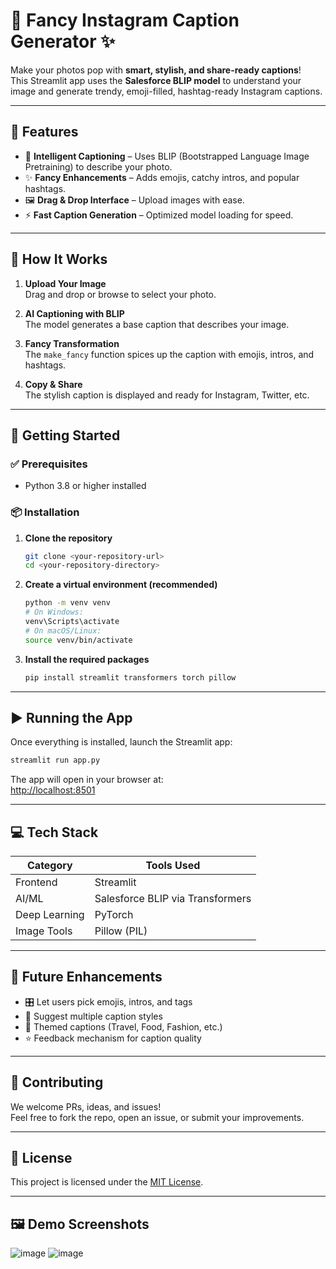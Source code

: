 # 📸 Fancy Instagram Caption Generator ✨

Make your photos pop with **smart, stylish, and share-ready captions**!  
This Streamlit app uses the **Salesforce BLIP model** to understand your image and generate trendy, emoji-filled, hashtag-ready Instagram captions.

---

## 🚀 Features

- 🤖 **Intelligent Captioning** – Uses BLIP (Bootstrapped Language Image Pretraining) to describe your photo.
- ✨ **Fancy Enhancements** – Adds emojis, catchy intros, and popular hashtags.
- 🖼️ **Drag & Drop Interface** – Upload images with ease.
- ⚡ **Fast Caption Generation** – Optimized model loading for speed.

---

## 🧠 How It Works

1. **Upload Your Image**  
   Drag and drop or browse to select your photo.

2. **AI Captioning with BLIP**  
   The model generates a base caption that describes your image.

3. **Fancy Transformation**  
   The `make_fancy` function spices up the caption with emojis, intros, and hashtags.

4. **Copy & Share**  
   The stylish caption is displayed and ready for Instagram, Twitter, etc.

---

## 🔧 Getting Started

### ✅ Prerequisites

- Python 3.8 or higher installed

### 📦 Installation

1. **Clone the repository**
   ```bash
   git clone <your-repository-url>
   cd <your-repository-directory>
   ```

2. **Create a virtual environment (recommended)**
   ```bash
   python -m venv venv
   # On Windows:
   venv\Scripts\activate
   # On macOS/Linux:
   source venv/bin/activate
   ```

3. **Install the required packages**
   ```bash
   pip install streamlit transformers torch pillow
   ```

---

## ▶️ Running the App

Once everything is installed, launch the Streamlit app:

```bash
streamlit run app.py
```

The app will open in your browser at:  
[http://localhost:8501](http://localhost:8501)

---

## 💻 Tech Stack

| Category     | Tools Used                      |
|--------------|----------------------------------|
| Frontend     | Streamlit                        |
| AI/ML        | Salesforce BLIP via Transformers |
| Deep Learning| PyTorch                          |
| Image Tools  | Pillow (PIL)                     |

---

## 🔮 Future Enhancements

- 🎛️ Let users pick emojis, intros, and tags
- 🧠 Suggest multiple caption styles
- 🌈 Themed captions (Travel, Food, Fashion, etc.)
- ⭐ Feedback mechanism for caption quality

---

## 🤝 Contributing

We welcome PRs, ideas, and issues!  
Feel free to fork the repo, open an issue, or submit your improvements.

---

## 📜 License

This project is licensed under the [MIT License](LICENSE).

---

## 🖼️ Demo Screenshots

![image](https://github.com/user-attachments/assets/723471c6-7e79-433a-9698-d41545207285)
![image](https://github.com/user-attachments/assets/bf704c05-3b21-4ed9-a673-939885daa716)
```

